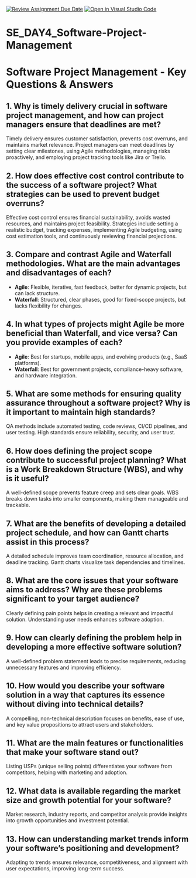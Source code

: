 [![Review Assignment Due Date](https://classroom.github.com/assets/deadline-readme-button-22041afd0340ce965d47ae6ef1cefeee28c7c493a6346c4f15d667ab976d596c.svg)](https://classroom.github.com/a/9pw6JKcu)
[![Open in Visual Studio Code](https://classroom.github.com/assets/open-in-vscode-2e0aaae1b6195c2367325f4f02e2d04e9abb55f0b24a779b69b11b9e10269abc.svg)](https://classroom.github.com/online_ide?assignment_repo_id=18344644&assignment_repo_type=AssignmentRepo)
# SE_DAY4_Software-Project-Management
# Software Project Management - Key Questions & Answers

## 1. Why is timely delivery crucial in software project management, and how can project managers ensure that deadlines are met?
Timely delivery ensures customer satisfaction, prevents cost overruns, and maintains market relevance. Project managers can meet deadlines by setting clear milestones, using Agile methodologies, managing risks proactively, and employing project tracking tools like Jira or Trello.

## 2. How does effective cost control contribute to the success of a software project? What strategies can be used to prevent budget overruns?
Effective cost control ensures financial sustainability, avoids wasted resources, and maintains project feasibility. Strategies include setting a realistic budget, tracking expenses, implementing Agile budgeting, using cost estimation tools, and continuously reviewing financial projections.

## 3. Compare and contrast Agile and Waterfall methodologies. What are the main advantages and disadvantages of each?
- **Agile**: Flexible, iterative, fast feedback, better for dynamic projects, but can lack structure.
- **Waterfall**: Structured, clear phases, good for fixed-scope projects, but lacks flexibility for changes.

## 4. In what types of projects might Agile be more beneficial than Waterfall, and vice versa? Can you provide examples of each?
- **Agile**: Best for startups, mobile apps, and evolving products (e.g., SaaS platforms).
- **Waterfall**: Best for government projects, compliance-heavy software, and hardware integration.

## 5. What are some methods for ensuring quality assurance throughout a software project? Why is it important to maintain high standards?
QA methods include automated testing, code reviews, CI/CD pipelines, and user testing. High standards ensure reliability, security, and user trust.

## 6. How does defining the project scope contribute to successful project planning? What is a Work Breakdown Structure (WBS), and why is it useful?
A well-defined scope prevents feature creep and sets clear goals. WBS breaks down tasks into smaller components, making them manageable and trackable.

## 7. What are the benefits of developing a detailed project schedule, and how can Gantt charts assist in this process?
A detailed schedule improves team coordination, resource allocation, and deadline tracking. Gantt charts visualize task dependencies and timelines.

## 8. What are the core issues that your software aims to address? Why are these problems significant to your target audience?
Clearly defining pain points helps in creating a relevant and impactful solution. Understanding user needs enhances software adoption.

## 9. How can clearly defining the problem help in developing a more effective software solution?
A well-defined problem statement leads to precise requirements, reducing unnecessary features and improving efficiency.

## 10. How would you describe your software solution in a way that captures its essence without diving into technical details?
A compelling, non-technical description focuses on benefits, ease of use, and key value propositions to attract users and stakeholders.

## 11. What are the main features or functionalities that make your software stand out?
Listing USPs (unique selling points) differentiates your software from competitors, helping with marketing and adoption.

## 12. What data is available regarding the market size and growth potential for your software?
Market research, industry reports, and competitor analysis provide insights into growth opportunities and investment potential.

## 13. How can understanding market trends inform your software’s positioning and development?
Adapting to trends ensures relevance, competitiveness, and alignment with user expectations, improving long-term success.
